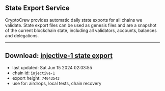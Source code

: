 ## State Export Service
CryptoCrew provides automatic daily state exports for all chains we validate. State export files can be used as genesis files and are a snapshot of the current blockchain state, including all validators, accounts, balances and delegations.

---
**Download: [injective-1 state export](https://dl-eu2.ccvalidators.com/SERVICE/injective/injective-1_export_74043543.json)**
---

- last updated: Sat Jun 15 2024 02:03:55
- chain id: `injective-1`
- export height: `74043543`
- use for: airdrops, local tests, chain recovery
